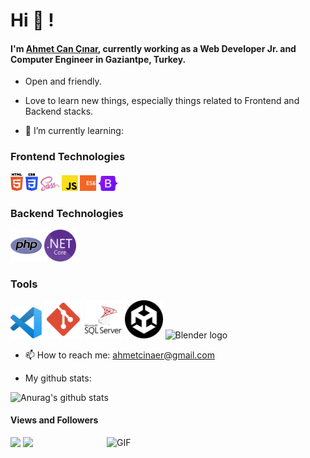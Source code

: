 # Hi 👋 !

#### I'm [Ahmet Can Çınar](https://github.com/ahmetcinaer), currently working as a Web Developer Jr. and Computer Engineer in Gaziantpe, Turkey.

<!--
**ahmetcinaer/ahmetcinaer** is a ✨ _special_ ✨ repository because its `README.md` (this file) appears on your GitHub profile.

Here are some ideas to get you started:

- 🔭 I’m currently working on ...
- 🌱 I’m currently learning ...
- 👯 I’m looking to collaborate on ...
- 🤔 I’m looking for help with ...
- 💬 Ask me about ...
- 📫 How to reach me: ...
- 😄 Pronouns: ...
- ⚡ Fun fact: ...
-->
- Open and friendly.
- Love to learn new things, especially things related to Frontend and Backend stacks.

- 🌱 I’m currently learning:

### Frontend Technologies

<div>
  <img src ="./images/html-5.svg" alt="HTML5 logo" width="4%" title='HTML5'/>
  <img src ="./images/css-3.svg" alt="CSS3 logo" width="4%" title='CSS3'/>
  <img src ="./images/sass.svg" alt="Sass logo" width="6%" title='Sass'/>
  <img src ="./images/javascript.svg" alt="JavaScript logo" width="5%" title='JavaScript'/>
  <img src ="./images/es6.svg" alt="ES6 logo" width="5%" title='ES6'/>
  <img src ="./images/Bootstrap_logo.svg.png" alt="vue logo" width="6%" title='Bootstrap'/>
  
  </div>
  
  ### Backend Technologies

<div>
  <img src ="./images/php.png" alt="PHP logo" width="10%" title='PHP'/>
  <img src ="./images/NET_Core_Logo.svg" alt="D3 logo" width="10%" title='.NET CORE'/>
</div>

### Tools

<div>
  <img src ="./images/visual-studio-code.svg" alt="VS Code logo" width="10%" title='Visual Studio Code'/>
  <img src ="./images/git-svgrepo-com.svg" alt="Git logo" width="12%" title='Git'/>
  <img src ="./images/microsoft-sql-server-logo-svgrepo-com.svg" alt="Microsoft SQL Server logo" width="12%" title='Microsoft SQL Server"'/>
  <img src ="./images/unity.png" alt="Unity logo" width="12%" title='Unity'/>
  <img src ="https://icons.iconarchive.com/icons/dakirby309/simply-styled/256/Blender-icon.png" alt="Blender logo" width="12%" title='Blender'/>
</div>

- 📫 How to reach me: ahmetcinaer@gmail.com

- My github stats:

![Anurag's github stats](https://github-readme-stats.vercel.app/api?username=ahmetcinaer&theme=radical)


####  Views and Followers
![](https://i0.wp.com/s1.uphinh.org/2021/09/09/1a1d60ba032fca679a8bb71ebe5fa649.png)
<a href="https://github.com/ahmetcinaer">
    <img src="https://komarev.com/ghpvc/?username=ahmetcinaer">
	</a><a href="https://github.com/owentr1369"></a>
<img align="right" alt="GIF" src="https://media.giphy.com/media/p4NLw3I4U0idi/giphy.gif" width="350px" />
